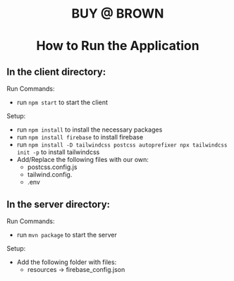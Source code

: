 
# <div align='center'> BUY @ BROWN </div>

# <div align='center'> How to Run the Application </div>

## In the client directory: 
Run Commands:
- run `npm start` to start the client

Setup:
- run `npm install` to install the necessary packages
- run `npm install firebase` to install firebase 
- run `npm install -D tailwindcss postcss autoprefixer
npx tailwindcss init -p` to install tailwindcss
- Add/Replace the following files with our own: 
    - postcss.config.js
    - tailwind.config.
    - .env

## In the server directory:
Run Commands:
- run `mvn package` to start the server

Setup:
- Add the following folder with files: 
    - resources
        -> firebase_config.json



